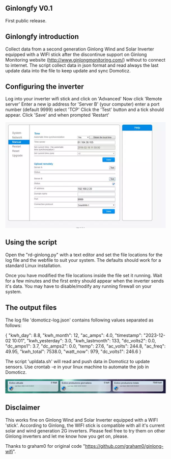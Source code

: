 
## Ginlongfy V0.1
First public release. 

## Ginlongfy introduction
Collect data from a second generation Ginlong Wind and Solar Inverter equipped with a WIFI stick after the discontinue support on Ginlong
Monitoring website (http://www.ginlongmonitoring.com/) without to connect to internet. The script collect data in json format and read always the last update data into the file to keep update and sync Domoticz.

## Configuring the inverter
Log into your inverter wifi stick and click on 'Advanced'
Now click 'Remote server'
Enter a new ip address for 'Server B' (your computer) enter a port number (default 9999) select 'TCP' 
Click the 'Test' button and a tick should appear.
Click 'Save' and when prompted 'Restart'

![alt text](/images/ginlong-wifi-admin.webp)

## Using the script
Open the "rd-ginlong.py" with a text editor and set the file locations for the log file and the 
webfile to suit your system. The defaults should work for a standard Linux installation. 

Once you have modified the file locations inside the file set it running. Wait for a few minutes and 
the first entry should appear when the inverter sends it's data. You may have to disable/modify any
running firewall on your system.

## The output files
The log file 'domoticz-log.json' contains following values separated as follows:

{
    "kwh_day": 8.8, 
    "kwh_month": 12, 
    "ac_amps": 4.0, 
    "timestamp": "2023-12-02 10:01", 
    "kwh_yesterday": 3.0, 
    "kwh_lastmonth": 133, 
    "dc_volts2": 0.0, 
    "dc_amps1": 3.7, 
    "dc_amps2": 0.0, 
    "temp": 27.6, 
    "ac_volts": 244.8, 
    "ac_freq": 49.95, 
    "kwh_total": 7538.0, 
    "watt_now": 979, 
    "dc_volts1": 246.6
}

The script 'upldata.sh' will read and push data in Domoticz to update sensors. Use crontab -e in your linux machine to automate the job in Domoticz.

![alt text](/images/domoticz.png)

## Disclaimer
This works fine on Ginlong Wind and Solar Inverter equipped with a WIFI 'stick'. According to Ginlong, the WIFI stick is compatible with all it's current solar and wind generation 2G inverters. Please feel free to try them on other Ginlong inverters and let me know how you get on, please.

Thanks to graham0 for original code "https://github.com/graham0/ginlong-wifi".
